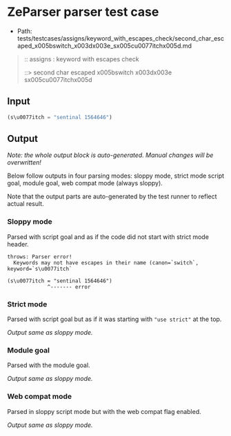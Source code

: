 # ZeParser parser test case

- Path: tests/testcases/assigns/keyword_with_escapes_check/second_char_escaped_x005bswitch_x003dx003e_sx005cu0077itchx005d.md

> :: assigns : keyword with escapes check
>
> ::> second char escaped x005bswitch x003dx003e sx005cu0077itchx005d

## Input

`````js
(s\u0077itch = "sentinal 1564646")
`````

## Output

_Note: the whole output block is auto-generated. Manual changes will be overwritten!_

Below follow outputs in four parsing modes: sloppy mode, strict mode script goal, module goal, web compat mode (always sloppy).

Note that the output parts are auto-generated by the test runner to reflect actual result.

### Sloppy mode

Parsed with script goal and as if the code did not start with strict mode header.

`````
throws: Parser error!
  Keywords may not have escapes in their name (canon=`switch`, keyword=`s\u0077itch`

(s\u0077itch = "sentinal 1564646")
             ^------- error
`````

### Strict mode

Parsed with script goal but as if it was starting with `"use strict"` at the top.

_Output same as sloppy mode._

### Module goal

Parsed with the module goal.

_Output same as sloppy mode._

### Web compat mode

Parsed in sloppy script mode but with the web compat flag enabled.

_Output same as sloppy mode._
